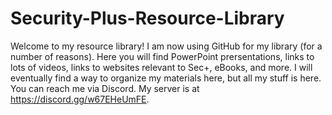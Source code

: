 # Security-Plus-Resource-Library
Welcome to my resource library! I am now using GitHub for my library (for a number of reasons). Here you will find PowerPoint prersentations, links to lots of videos, links to websites relevant to Sec+, eBooks, and more. I will eventually find a way to organize my materials here, but all my stuff is here. You can reach me via Discord. My server is at https://discord.gg/w67EHeUmFE. 

